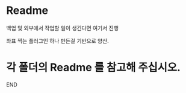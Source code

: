 # Readme

백업 및 외부에서 작업할 일이 생긴다면 여기서 진행

좌표 찍는 플러그인 하나 만든걸 기반으로 양산.

# 각 폴더의 Readme 를 참고해 주십시오.

END
